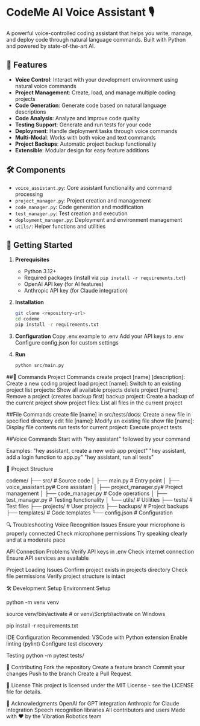 # CodeMe AI Voice Assistant 🎙️

A powerful voice-controlled coding assistant that helps you write, manage, and deploy code through natural language commands. Built with Python and powered by state-of-the-art AI.

## 🌟 Features

- **Voice Control**: Interact with your development environment using natural voice commands
- **Project Management**: Create, load, and manage multiple coding projects
- **Code Generation**: Generate code based on natural language descriptions
- **Code Analysis**: Analyze and improve code quality
- **Testing Support**: Generate and run tests for your code
- **Deployment**: Handle deployment tasks through voice commands
- **Multi-Modal**: Works with both voice and text commands
- **Project Backups**: Automatic project backup functionality
- **Extensible**: Modular design for easy feature additions

## 🛠️ Components

- `voice_assistant.py`: Core assistant functionality and command processing
- `project_manager.py`: Project creation and management
- `code_manager.py`: Code generation and modification
- `test_manager.py`: Test creation and execution
- `deployment_manager.py`: Deployment and environment management
- `utils/`: Helper functions and utilities

## 🚀 Getting Started

1. **Prerequisites**
   - Python 3.12+
   - Required packages (install via `pip install -r requirements.txt`)
   - OpenAI API key (for AI features)
   - Anthropic API key (for Claude integration)

2. **Installation**
   ```bash
   git clone <repository-url>
   cd codeme
   pip install -r requirements.txt

3. **Configuration**
Copy .env.example to .env
Add your API keys to .env
Configure config.json for custom settings

4. **Run**
   ```bash
   python src/main.py

##💬 Commands
Project Commands
create project [name] [description]: Create a new coding project
load project [name]: Switch to an existing project
list projects: Show all available projects
delete project [name]: Remove a project (creates backup first)
backup project: Create a backup of the current project
show project files: List all files in the current project

##File Commands
create file [name] in src/tests/docs: Create a new file in specified directory
edit file [name]: Modify an existing file
show file [name]: Display file contents
run tests for current project: Execute project tests

##Voice Commands
Start with "hey assistant" followed by your command

Examples:
"hey assistant, create a new web app project"
"hey assistant, add a login function to app.py"
"hey assistant, run all tests"

🔧 Project Structure

   
   codeme/
   ├── src/                  # Source code
   │   ├── main.py          # Entry point
   │   ├── voice_assistant.py# Core assistant
   │   ├── project_manager.py# Project management
   │   ├── code_manager.py  # Code operations
   │   ├── test_manager.py  # Testing functionality
   │   └── utils/           # Utilities
   ├── tests/               # Test files
   ├── projects/            # User projects
   ├── backups/            # Project backups
   ├── templates/          # Code templates
   └── config.json         # Configuration

🔍 Troubleshooting
Voice Recognition Issues
Ensure your microphone is properly connected
Check microphone permissions
Try speaking clearly and at a moderate pace

API Connection Problems
Verify API keys in .env
Check internet connection
Ensure API services are available

Project Loading Issues
Confirm project exists in projects directory
Check file permissions
Verify project structure is intact

🛠️ Development Setup
Environment Setup

python -m venv venv

source venv/bin/activate  # or venv\Scripts\activate on Windows

pip install -r requirements.txt

IDE Configuration
Recommended: VSCode with Python extension
Enable linting (pylint)
Configure test discovery

Testing
python -m pytest tests/

🤝 Contributing
Fork the repository
Create a feature branch
Commit your changes
Push to the branch
Create a Pull Request

📝 License
This project is licensed under the MIT License - see the LICENSE file for details.

🙏 Acknowledgments
OpenAI for GPT integration
Anthropic for Claude integration
Speech recognition libraries
All contributors and users
Made with ❤️ by the Vibration Robotics team
